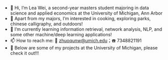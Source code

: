 - 👋 Hi, I’m Lea Wei, a second-year masters student majoring in data science and applied economics at the University of Michigan, Ann Arbor
- 👀 Apart from my majors, I’m interested in cooking, exploring parks, chinese calligraphy, and outdoors!
- 🌱 I’m currently learning information retrieval, network analysis, NLP, and some other machine/deep learning applications!
- 📫 How to reach me: 📧 zhuoqunw@umich.edu；☎️ 7348821191
- 💼 Below are some of my projects at the University of Michigan, please check it out!!!

<!---
zhuoqunw/zhuoqunw is a ✨ special ✨ repository because its `README.md` (this file) appears on your GitHub profile.
You can click the Preview link to take a look at your changes.
--->
